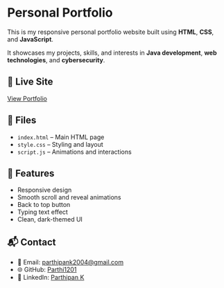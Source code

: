 # Personal Portfolio

This is my responsive personal portfolio website built using **HTML**, **CSS**, and **JavaScript**.

It showcases my projects, skills, and interests in **Java development**, **web technologies**, and **cybersecurity**.

## 🔗 Live Site

[View Portfolio](https://parthipan-k.vercel.app/)  

## 📁 Files

- `index.html` – Main HTML page  
- `style.css` – Styling and layout  
- `script.js` – Animations and interactions

## 📌 Features

- Responsive design  
- Smooth scroll and reveal animations  
- Back to top button  
- Typing text effect  
- Clean, dark-themed UI

## 📬 Contact

- 📧 Email: parthipank2004@gmail.com  
- 🌐 GitHub: [Parthi1201](https://github.com/Parthi1201)  
- 💼 LinkedIn: [Parthipan K](https://www.linkedin.com/in/parthipank2004/)

